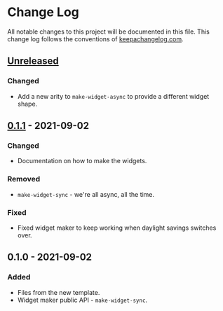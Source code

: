 # Change Log
All notable changes to this project will be documented in this file. This change log follows the conventions of [keepachangelog.com](http://keepachangelog.com/).

## [Unreleased]
### Changed
- Add a new arity to `make-widget-async` to provide a different widget shape.

## [0.1.1] - 2021-09-02
### Changed
- Documentation on how to make the widgets.

### Removed
- `make-widget-sync` - we're all async, all the time.

### Fixed
- Fixed widget maker to keep working when daylight savings switches over.

## 0.1.0 - 2021-09-02
### Added
- Files from the new template.
- Widget maker public API - `make-widget-sync`.

[Unreleased]: https://sourcehost.site/your-name/newjackcity/compare/0.1.1...HEAD
[0.1.1]: https://sourcehost.site/your-name/newjackcity/compare/0.1.0...0.1.1
